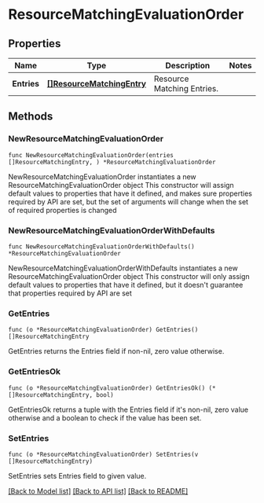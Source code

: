 # ResourceMatchingEvaluationOrder

## Properties

Name | Type | Description | Notes
------------ | ------------- | ------------- | -------------
**Entries** | [**[]ResourceMatchingEntry**](ResourceMatchingEntry.md) | Resource Matching Entries. | 

## Methods

### NewResourceMatchingEvaluationOrder

`func NewResourceMatchingEvaluationOrder(entries []ResourceMatchingEntry, ) *ResourceMatchingEvaluationOrder`

NewResourceMatchingEvaluationOrder instantiates a new ResourceMatchingEvaluationOrder object
This constructor will assign default values to properties that have it defined,
and makes sure properties required by API are set, but the set of arguments
will change when the set of required properties is changed

### NewResourceMatchingEvaluationOrderWithDefaults

`func NewResourceMatchingEvaluationOrderWithDefaults() *ResourceMatchingEvaluationOrder`

NewResourceMatchingEvaluationOrderWithDefaults instantiates a new ResourceMatchingEvaluationOrder object
This constructor will only assign default values to properties that have it defined,
but it doesn't guarantee that properties required by API are set

### GetEntries

`func (o *ResourceMatchingEvaluationOrder) GetEntries() []ResourceMatchingEntry`

GetEntries returns the Entries field if non-nil, zero value otherwise.

### GetEntriesOk

`func (o *ResourceMatchingEvaluationOrder) GetEntriesOk() (*[]ResourceMatchingEntry, bool)`

GetEntriesOk returns a tuple with the Entries field if it's non-nil, zero value otherwise
and a boolean to check if the value has been set.

### SetEntries

`func (o *ResourceMatchingEvaluationOrder) SetEntries(v []ResourceMatchingEntry)`

SetEntries sets Entries field to given value.



[[Back to Model list]](../README.md#documentation-for-models) [[Back to API list]](../README.md#documentation-for-api-endpoints) [[Back to README]](../README.md)


